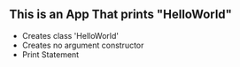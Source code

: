 ## __This is an App That prints "HelloWorld"__
* Creates class 'HelloWorld'
* Creates no argument constructor
* Print Statement

